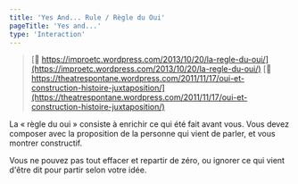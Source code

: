 ```yaml
---
title: 'Yes And... Rule / Règle du Oui'
pageTitle: 'Yes and...'
type: 'Interaction'
---
```



> [🔗 https://improetc.wordpress.com/2013/10/20/la-regle-du-oui/](https://improetc.wordpress.com/2013/10/20/la-regle-du-oui/)
> [🔗 https://theatrespontane.wordpress.com/2011/11/17/oui-et-construction-histoire-juxtaposition/](https://theatrespontane.wordpress.com/2011/11/17/oui-et-construction-histoire-juxtaposition/)

La « règle du oui » consiste à enrichir ce qui été fait avant vous. Vous devez composer avec la proposition de la personne qui vient de parler, et vous montrer constructif.

Vous ne pouvez pas tout effacer et repartir de zéro, ou ignorer ce qui vient d'être dit pour partir selon votre idée.
